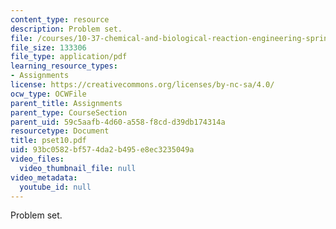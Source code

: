```yaml
---
content_type: resource
description: Problem set.
file: /courses/10-37-chemical-and-biological-reaction-engineering-spring-2007/93bc0582bf574da2b495e8ec3235049a_pset10.pdf
file_size: 133306
file_type: application/pdf
learning_resource_types:
- Assignments
license: https://creativecommons.org/licenses/by-nc-sa/4.0/
ocw_type: OCWFile
parent_title: Assignments
parent_type: CourseSection
parent_uid: 59c5aafb-4d60-a558-f8cd-d39db174314a
resourcetype: Document
title: pset10.pdf
uid: 93bc0582-bf57-4da2-b495-e8ec3235049a
video_files:
  video_thumbnail_file: null
video_metadata:
  youtube_id: null
---
```

Problem set.
